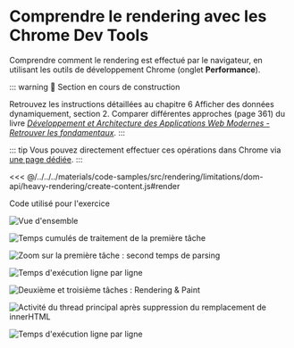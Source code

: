 # Comprendre le rendering avec les Chrome Dev Tools

Comprendre comment le rendering est effectué par le navigateur, en utilisant les outils de développement Chrome (onglet **Performance**).

::: warning
:construction: Section en cours de construction

Retrouvez les instructions détaillées au chapitre 6 Afficher des données dynamiquement, section 2. Comparer différentes approches (page 361) du livre _[Développement et Architecture des Applications Web Modernes - Retrouver les fondamentaux](https://www.editions-eni.fr/livre/developpement-et-architecture-des-applications-web-modernes-retrouver-les-fondamentaux-9782409029523)_.
:::

::: tip
Vous pouvez directement effectuer ces opérations dans Chrome via [une page dédiée](/tools/chrome-perf).
:::

<!-- prettier-ignore -->
<<< @/../../../materials/code-samples/src/rendering/limitations/dom-api/heavy-rendering/create-content.js#render

<p class="code-caption">Code utilisé pour l'exercice</p>

![Vue d'ensemble](/illustrations/images/rendering/dom-api_override-innerHTML.png)

![Temps cumulés de traitement de la première tâche](/illustrations/images/rendering/dom-api_override-innerHTML_time-script.png)

![Zoom sur la première tâche : second temps de parsing](/illustrations/images/rendering/dom-api_override-innerHTML_zoom-parse2.png)

![Temps d'exécution ligne par ligne](/illustrations/images/rendering/dom-api_override-innerHTML_code-time.png)

![Deuxième et troisième tâches : Rendering & Paint](/illustrations/images/rendering/dom-api_override-innerHTML_time-rendering.png)

![Activité du thread principal après suppression du remplacement de innerHTML](/illustrations/images/rendering/dom-api_no-override.png)

![Temps d'exécution ligne par ligne](/illustrations/images/rendering/dom-api_no-override_code-time.png)
